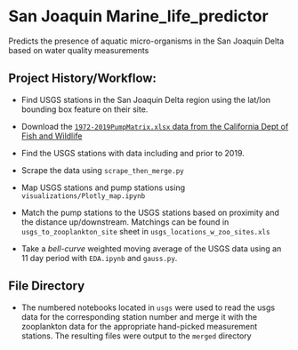 # San Joaquin Marine_life_predictor
Predicts the presence of aquatic micro-organisms in the San Joaquin Delta based on water quality measurements


## Project History/Workflow:

- Find USGS stations in the San Joaquin Delta region using the lat/lon bounding box feature on their site.

- Download the [`1972-2019PumpMatrix.xlsx` data from the California Dept of Fish and Wildlife](ftp://ftp.wildlife.ca.gov/IEP_Zooplankton/)

- Find the USGS stations with data including and prior to 2019.

- Scrape the data using `scrape_then_merge.py`

- Map USGS stations and pump stations using `visualizations/Plotly_map.ipynb`

- Match the pump stations to the USGS stations based on proximity and the distance up/downstream. Matchings can be found in `usgs_to_zooplankton_site` sheet in `usgs_locations_w_zoo_sites.xls`

- Take a _bell-curve_ weighted moving average of the USGS data using an 11 day period with `EDA.ipynb` and `gauss.py`.

## File Directory

- The numbered notebooks located in `usgs` were used to read the usgs data for the corresponding station number and merge it with the zooplankton data for the appropriate hand-picked measurement stations. The resulting files were output to the `merged` directory